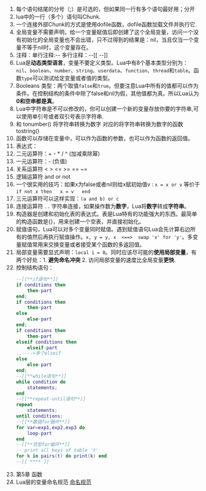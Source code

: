1) 每个语句结尾的分号（;）是可选的，但如果同一行有多个语句最好用；分开
2) lua中的一行（多个）语句叫Chunk.
3) 一个连接外部Chunk的方式是使用dofile函数，dofile函数加载文件并执行它.
4) 全局变量不需要声明，给一个变量赋值后即创建了这个全局变量，访问一个没有初始化的全局变量也不会出错，只不过得到的结果是：nil，当且仅当一个变量不等于nil时，这个变量存在。
5) 注释：单行注释:--       多行注释：--[[ --]]
6) Lua是**动态类型语言**，变量不要定义类型。Lua中有8个基本类型分别为：`nil`、`boolean`、`number`、`string`、`userdata`、`function`、`thread`和`table`。函数`type`可以测试给定变量或者值的类型。
7) Booleans 类型：两个取值`false`和`true`。但要注意Lua中所有的值都可以作为条件。在控制结构的条件中除了false和nil为假，其他值都为真。所以Lua认为**0和空串都是真**。
8) Lua中字符串是不可以修改的，你可以创建一个新的变量存放你要的字符串,可以使用单引号或者双引号表示字符串.
9) 和 tonumber() 将字符串转换为数字 对应的将字符串转换为数字的函数 tostring() 
10) 函数可以存储在变量中，可以作为函数的参数，也可以作为函数的返回值。
11) 表达式：
12) 二元运算符：+ - * / ^ (加减乘除幂)
13) 一元运算符：- (负值)
14) 关系运算符  <  >  <=  >=  ==  ~=
15) 逻辑运算符 and or not
16) 一个很实用的技巧：如果x为false或者nil则给x赋初始值v :    `x = x or v`  等价于  `if not x then   x = v   end`
17) 三元运算符可以这样实现：`(a and b) or c`
18) 连接运算符 `..`  字符串连接，如果操作数为**数字**，Lua将**数字**转成**字符串**。
19) 构造器是创建和初始化表的表达式。表是Lua特有的功能强大的东西。最简单的构造函数是{}，用来创建一个空表，并直接初始化。
20) 赋值语句，Lua可以对多个变量同时赋值。遇到赋值语句Lua会先计算右边所有的值然后再执行赋值操作。`x, y = y, x  <==>  swap 'x' for 'y'`。多变量赋值常用来交换变量或者接受某个函数的多返回值。
21) 局部变量需要显式声明：`local i = 0`。同时应该尽可能的**使用局部变量**，有两个好处：1. **避免命名冲突** 2. 访问局部变量的速度比全局变量**更快**.
22) 控制结构语句： 
    ```lua
    --[[**if语句**]]
    if conditions then
        then-part
    end;
    if conditions then
        then-part
    else
        else-part
    end;
    if conditions then
        then-part
    elseif conditions then
        elseif-part
    .. --->多个elseif
    else
        else-part
    end;
    --[[**while语句**]]
    while condition do
        statements;
    end  
    --[[**repeat-until语句**]]   
    repeat
        statements;
    until conditions;
    --[[**数值for循环**]]
    for var=exp1,exp2,exp3 do
        loop-part
    end
    --[[**范型for循环**]]
    -- print all keys of table 't'
    for k in pairs(t) do print(k) end
    --[[ **** ]]
    ```
23) 第5章 函数
24) Lua层的变量命名规范
[命名规范](https://wuzhiwei.net/lua_style_guide/)
